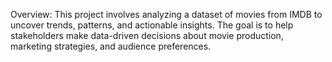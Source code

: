 Overview:
This project involves analyzing a dataset of movies from IMDB to uncover trends, patterns, and actionable insights. The goal is to help stakeholders make data-driven decisions about movie production, marketing strategies, and audience preferences.

